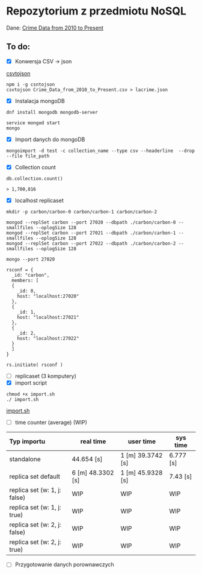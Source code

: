 # Repozytorium z przedmiotu NoSQL

Dane: [Crime Data from 2010 to Present](https://catalog.data.gov/dataset/crime-data-from-2010-to-present)

## To do: 
- [x] Konwersja CSV -> json

[csvtojson](https://www.npmjs.com/package/csvtojson)
```
npm i -g csntojson
csvtojson Crime_Data_from_2010_to_Present.csv > lacrime.json
```
- [x] Instalacja mongoDB
```
dnf install mongodb mongodb-server
```
```
service mongod start
mongo
```
- [x] Import danych do mongoDB
```
mongoimport -d test -c collection_name --type csv --headerline  --drop --file file_path
```
- [x] Collection count
```
db.collection.count()
```
```
> 1,700,816 
```
- [x] localhost replicaset
```
mkdir -p carbon/carbon-0 carbon/carbon-1 carbon/carbon-2
```
```
mongod --replSet carbon --port 27020 --dbpath ./carbon/carbon-0 --smallfiles --oplogSize 128
mongod --replSet carbon --port 27021 --dbpath ./carbon/carbon-1 --smallfiles --oplogSize 128
mongod --replSet carbon --port 27022 --dbpath ./carbon/carbon-2 --smallfiles --oplogSize 128
```
```
mongo --port 27020

rsconf = {
  _id: "carbon",
  members: [
  {
    _id: 0,
    host: "localhost:27020"
  },
  {
    _id: 1,
    host: "localhost:27021"
  },
  {
    _id: 2,
    host: "localhost:27022"
  }
  ]
}

rs.initiate( rsconf )
```
- [ ] replicaset (3 komputery)
- [x] import script
```
chmod +x import.sh
./ import.sh
```
[import.sh](https://github.com/nosql/app-cli-lozovsky/blob/master/import.sh)
- [ ] time counter (average) (WIP)

| Typ importu                   | real time         | user time         | sys time  |
| :---                          | ---               | ---               | ---       |
| standalone                    | 44.654 [s]        | 1 [m] 39.3742 [s] | 6.777 [s] |
| replica set default           | 6 [m] 48.3302 [s] | 1 [m] 45.9328 [s] | 7.43  [s] | 
| replica set (w: 1, j: false)  | WIP               | WIP               | WIP       |
| replica set (w: 1, j: true)   | WIP               | WIP               | WIP       |
| replica set (w: 2, j: false)  | WIP               | WIP               | WIP       |
| replica set (w: 2, j: true)   | WIP               | WIP               | WIP       |


- [ ] Przygotowanie danych porownawczych

